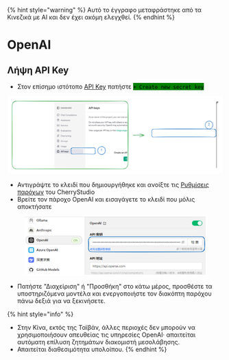 
{% hint style="warning" %}
Αυτό το έγγραφο μεταφράστηκε από τα Κινεζικά με AI και δεν έχει ακόμη ελεγχθεί.
{% endhint %}

# OpenAI

## Λήψη API Key

* Στον επίσημο ιστότοπο [API Key](https://platform.openai.com/api-keys) πατήστε <mark style="background-color:green;">`+ Create new secret key`</mark>

<img src="../../.gitbook/assets/file.excalidraw (1).svg" alt="" class="gitbook-drawing">

* Αντιγράψτε το κλειδί που δημιουργήθηκε και ανοίξτε τις [Ρυθμίσεις παρόχων](broken-reference) του CherryStudio
* Βρείτε τον πάροχο OpenAI και εισαγάγετε το κλειδί που μόλις αποκτήσατε

<figure><img src="../../.gitbook/assets/image (9).png" alt=""><figcaption></figcaption></figure>

* Πατήστε "Διαχείριση" ή "Προσθήκη" στο κάτω μέρος, προσθέστε τα υποστηριζόμενα μοντέλα και ενεργοποιήστε τον διακόπτη παρόχου πάνω δεξιά για να ξεκινήσετε.

{% hint style="info" %}
- Στην Κίνα, εκτός της Ταϊβάν, άλλες περιοχές δεν μπορούν να χρησιμοποιήσουν απευθείας τις υπηρεσίες OpenAI· απαιτείται αυτόματη επίλυση ζητημάτων διακομιστή μεσολάβησης.
- Απαιτείται διαθεσιμότητα υπολοίπου.
{% endhint %}